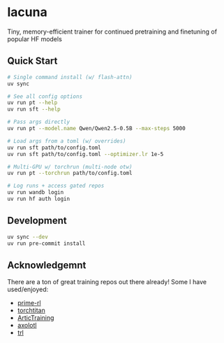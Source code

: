# lacuna

Tiny, memory-efficient trainer for continued pretraining and finetuning of popular HF models

## Quick Start

```bash
# Single command install (w/ flash-attn)
uv sync

# See all config options
uv run pt --help
uv run sft --help

# Pass args directly
uv run pt --model.name Qwen/Qwen2.5-0.5B --max-steps 5000

# Load args from a toml (w/ overrides)
uv run sft path/to/config.toml
uv run sft path/to/config.toml --optimizer.lr 1e-5

# Multi-GPU w/ torchrun (multi-node otw)
uv run pt --torchrun path/to/config.toml

# Log runs + access gated repos
uv run wandb login
uv run hf auth login
```

## Development

```bash
uv sync --dev
uv run pre-commit install
```

## Acknowledgemnt

There are a ton of great training repos out there already! Some I have used/enjoyed:
- [prime-rl](https://github.com/PrimeIntellect-ai/prime-rl)
- [torchtitan](https://github.com/pytorch/torchtitan)
- [ArticTraining](https://github.com/snowflakedb/ArcticTraining)
- [axolotl](https://github.com/axolotl-ai-cloud/axolotl)
- [trl](https://github.com/huggingface/trl/)